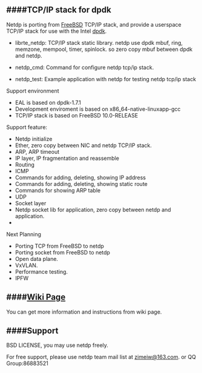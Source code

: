 ####TCP/IP stack for dpdk
--------------
Netdp is porting from [FreeBSD](http://freebsd.org) TCP/IP stack, and provide a userspace TCP/IP stack for use with the Intel [dpdk](http://dpdk.org/). 

- librte_netdp: TCP/IP stack static library. netdp use dpdk mbuf, ring, memzone, mempool, timer, spinlock. so zero copy mbuf between dpdk and netdp. 
 
- netdp_cmd: Command for configure netdp tcp/ip stack.
 
- netdp_test: Example application with netdp for testing netdp tcp/ip stack

Support environment
  - EAL is based on dpdk-1.7.1
  - Development enviroment is based on x86_64-native-linuxapp-gcc
  - TCP/IP stack is based on FreeBSD 10.0-RELEASE

Support feature:
 - Netdp initialize
 - Ether, zero copy between NIC and netdp TCP/IP stack.
 - ARP, ARP timeout
 - IP layer, IP fragmentation and reassemble
 - Routing
 - ICMP
 - Commands for adding, deleting, showing IP address
 - Commands for adding, deleting, showing static route
 - Commands for showing ARP table
 - UDP
 - Socket layer
 - Netdp socket lib for application, zero copy between netdp and application.
 - 
Next Planning
- Porting TCP from FreeBSD to netdp
- Porting socket from FreeBSD to netdp
- Open data plane.
- VxVLAN.
- Performance testing.
- IPFW

####[Wiki Page](https://github.com/dpdk-net/netdp/wiki)
-------
You can get more information and instructions from wiki page.

####Support
-------
BSD LICENSE, you may use netdp freely.

For free support, please use netdp team mail list at zimeiw@163.com. or QQ Group:86883521

